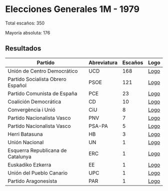 # Elecciones Generales 1M - 1979

Total escaños: 350

Mayoría absoluta: 176

## Resultados

| Partido | Abreviatura | Escaños | Logo |
| - | - | - | - |
| Unión de Centro Democrático | UCD | 168 | [Logo](https://github.com/playzzz/Pactos/blob/master/Logos/UCD.jpg?raw=true)
| Partido Socialista Obrero Español | PSOE | 121 | [Logo](https://github.com/playzzz/Pactos/blob/master/Logos/PSOE.jpg?raw=true)
| Partido Comunista de España | PCE | 23 | [Logo](https://github.com/playzzz/Pactos/blob/master/Logos/PCE.jpg?raw=true)
| Coalición Democrática | CD | 10 | [Logo](https://github.com/playzzz/Pactos/blob/master/Logos/CD.jpg?raw=true)
| Convergència i Unió | CiU | 8 | [Logo](https://github.com/playzzz/Pactos/blob/master/Logos/CIU.jpg?raw=true)
| Partido Nacionalista Vasco | PNV | 7 | [Logo](https://github.com/playzzz/Pactos/blob/master/Logos/PNV.jpg?raw=true)
| Partido Nacionalista Vasco | PSA-PA | 5 | [Logo](https://github.com/playzzz/Pactos/blob/master/Logos/PNV.jpg?raw=true)
| Herri Batasuna | HB | 3 | [Logo](https://github.com/playzzz/Pactos/blob/master/Logos/HB.jpg?raw=true)
| Unión Nacional | UN | 1 | [Logo](https://github.com/playzzz/Pactos/blob/master/Logos/UN.jpg?raw=true)
| Esquerra Republicana de Catalunya | ERC | 1 | [Logo](https://github.com/playzzz/Pactos/blob/master/Logos/ERC.jpg?raw=true)
| Euskadiko Ezkerra | EE | 1 | [Logo](https://github.com/playzzz/Pactos/blob/master/Logos/EE.jpg?raw=true)
| Unión del Pueblo Canario | UPC | 1 | [Logo](https://github.com/playzzz/Pactos/blob/master/Logos/UPC.jpg?raw=true)
| Partido Aragonesista | PAR | 1 | [Logo](https://github.com/playzzz/Pactos/blob/master/Logos/PAR.jpg?raw=true)
